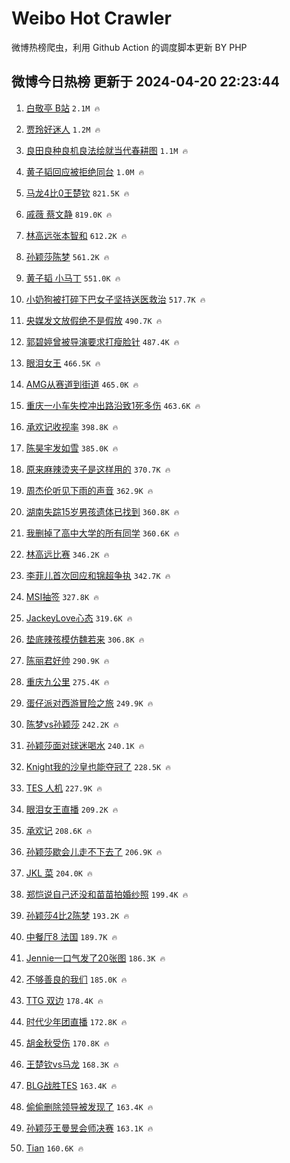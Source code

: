 # Weibo Hot Crawler 



微博热榜爬虫，利用 Github Action 的调度脚本更新 BY PHP 


## 微博今日热榜 更新于 2024-04-20 22:23:44 
1. [白敬亭 B站](https://s.weibo.com/weibo?q=%E7%99%BD%E6%95%AC%E4%BA%AD%20B%E7%AB%99&t=31&band_rank=1&Refer=top) `2.1M 🔥` 

1. [贾玲好迷人](https://s.weibo.com/weibo?q=%E8%B4%BE%E7%8E%B2%E5%A5%BD%E8%BF%B7%E4%BA%BA&t=31&band_rank=2&Refer=top) `1.2M 🔥` 

1. [良田良种良机良法绘就当代春耕图](https://s.weibo.com/weibo?q=%23%E8%89%AF%E7%94%B0%E8%89%AF%E7%A7%8D%E8%89%AF%E6%9C%BA%E8%89%AF%E6%B3%95%E7%BB%98%E5%B0%B1%E5%BD%93%E4%BB%A3%E6%98%A5%E8%80%95%E5%9B%BE%23&t=31&band_rank=3&Refer=top) `1.1M 🔥` 

1. [黄子韬回应被拒绝同台](https://s.weibo.com/weibo?q=%23%E9%BB%84%E5%AD%90%E9%9F%AC%E5%9B%9E%E5%BA%94%E8%A2%AB%E6%8B%92%E7%BB%9D%E5%90%8C%E5%8F%B0%23&t=31&band_rank=4&Refer=top) `1.0M 🔥` 

1. [马龙4比0王楚钦](https://s.weibo.com/weibo?q=%23%E9%A9%AC%E9%BE%994%E6%AF%940%E7%8E%8B%E6%A5%9A%E9%92%A6%23&t=31&band_rank=5&Refer=top) `821.5K 🔥` 

1. [戚薇 蔡文静](https://s.weibo.com/weibo?q=%E6%88%9A%E8%96%87%20%E8%94%A1%E6%96%87%E9%9D%99&t=31&band_rank=6&Refer=top) `819.0K 🔥` 

1. [林高远张本智和](https://s.weibo.com/weibo?q=%E6%9E%97%E9%AB%98%E8%BF%9C%E5%BC%A0%E6%9C%AC%E6%99%BA%E5%92%8C&t=31&band_rank=7&Refer=top) `612.2K 🔥` 

1. [孙颖莎陈梦](https://s.weibo.com/weibo?q=%E5%AD%99%E9%A2%96%E8%8E%8E%E9%99%88%E6%A2%A6&t=31&band_rank=8&Refer=top) `561.2K 🔥` 

1. [黄子韬 小马丁](https://s.weibo.com/weibo?q=%E9%BB%84%E5%AD%90%E9%9F%AC%20%E5%B0%8F%E9%A9%AC%E4%B8%81&t=31&band_rank=9&Refer=top) `551.0K 🔥` 

1. [小奶狗被打碎下巴女子坚持送医救治](https://s.weibo.com/weibo?q=%23%E5%B0%8F%E5%A5%B6%E7%8B%97%E8%A2%AB%E6%89%93%E7%A2%8E%E4%B8%8B%E5%B7%B4%E5%A5%B3%E5%AD%90%E5%9D%9A%E6%8C%81%E9%80%81%E5%8C%BB%E6%95%91%E6%B2%BB%23&t=31&band_rank=10&Refer=top) `517.7K 🔥` 

1. [央媒发文放假绝不是假放](https://s.weibo.com/weibo?q=%23%E5%A4%AE%E5%AA%92%E5%8F%91%E6%96%87%E6%94%BE%E5%81%87%E7%BB%9D%E4%B8%8D%E6%98%AF%E5%81%87%E6%94%BE%23&t=31&band_rank=11&Refer=top) `490.7K 🔥` 

1. [郭碧婷曾被导演要求打瘦脸针](https://s.weibo.com/weibo?q=%23%E9%83%AD%E7%A2%A7%E5%A9%B7%E6%9B%BE%E8%A2%AB%E5%AF%BC%E6%BC%94%E8%A6%81%E6%B1%82%E6%89%93%E7%98%A6%E8%84%B8%E9%92%88%23&t=31&band_rank=12&Refer=top) `487.4K 🔥` 

1. [眼泪女王](https://s.weibo.com/weibo?q=%E7%9C%BC%E6%B3%AA%E5%A5%B3%E7%8E%8B&t=31&band_rank=13&Refer=top) `466.5K 🔥` 

1. [AMG从赛道到街道](https://s.weibo.com/weibo?q=%23AMG%E4%BB%8E%E8%B5%9B%E9%81%93%E5%88%B0%E8%A1%97%E9%81%93%23&t=31&band_rank=14&Refer=top) `465.0K 🔥` 

1. [重庆一小车失控冲出路沿致1死多伤](https://s.weibo.com/weibo?q=%23%E9%87%8D%E5%BA%86%E4%B8%80%E5%B0%8F%E8%BD%A6%E5%A4%B1%E6%8E%A7%E5%86%B2%E5%87%BA%E8%B7%AF%E6%B2%BF%E8%87%B41%E6%AD%BB%E5%A4%9A%E4%BC%A4%23&t=31&band_rank=15&Refer=top) `463.6K 🔥` 

1. [承欢记收视率](https://s.weibo.com/weibo?q=%E6%89%BF%E6%AC%A2%E8%AE%B0%E6%94%B6%E8%A7%86%E7%8E%87&t=31&band_rank=16&Refer=top) `398.8K 🔥` 

1. [陈昊宇发如雪](https://s.weibo.com/weibo?q=%E9%99%88%E6%98%8A%E5%AE%87%E5%8F%91%E5%A6%82%E9%9B%AA&t=31&band_rank=17&Refer=top) `385.0K 🔥` 

1. [原来麻辣烫夹子是这样用的](https://s.weibo.com/weibo?q=%23%E5%8E%9F%E6%9D%A5%E9%BA%BB%E8%BE%A3%E7%83%AB%E5%A4%B9%E5%AD%90%E6%98%AF%E8%BF%99%E6%A0%B7%E7%94%A8%E7%9A%84%23&t=31&band_rank=18&Refer=top) `370.7K 🔥` 

1. [周杰伦听见下雨的声音](https://s.weibo.com/weibo?q=%E5%91%A8%E6%9D%B0%E4%BC%A6%E5%90%AC%E8%A7%81%E4%B8%8B%E9%9B%A8%E7%9A%84%E5%A3%B0%E9%9F%B3&t=31&band_rank=19&Refer=top) `362.9K 🔥` 

1. [湖南失踪15岁男孩遗体已找到](https://s.weibo.com/weibo?q=%23%E6%B9%96%E5%8D%97%E5%A4%B1%E8%B8%AA15%E5%B2%81%E7%94%B7%E5%AD%A9%E9%81%97%E4%BD%93%E5%B7%B2%E6%89%BE%E5%88%B0%23&t=31&band_rank=20&Refer=top) `360.8K 🔥` 

1. [我删掉了高中大学的所有同学](https://s.weibo.com/weibo?q=%23%E6%88%91%E5%88%A0%E6%8E%89%E4%BA%86%E9%AB%98%E4%B8%AD%E5%A4%A7%E5%AD%A6%E7%9A%84%E6%89%80%E6%9C%89%E5%90%8C%E5%AD%A6%23&t=31&band_rank=21&Refer=top) `360.6K 🔥` 

1. [林高远比赛](https://s.weibo.com/weibo?q=%E6%9E%97%E9%AB%98%E8%BF%9C%E6%AF%94%E8%B5%9B&t=31&band_rank=22&Refer=top) `346.2K 🔥` 

1. [李菲儿首次回应和锦超争执](https://s.weibo.com/weibo?q=%23%E6%9D%8E%E8%8F%B2%E5%84%BF%E9%A6%96%E6%AC%A1%E5%9B%9E%E5%BA%94%E5%92%8C%E9%94%A6%E8%B6%85%E4%BA%89%E6%89%A7%23&t=31&band_rank=23&Refer=top) `342.7K 🔥` 

1. [MSI抽签](https://s.weibo.com/weibo?q=MSI%E6%8A%BD%E7%AD%BE&t=31&band_rank=24&Refer=top) `327.8K 🔥` 

1. [JackeyLove心态](https://s.weibo.com/weibo?q=JackeyLove%E5%BF%83%E6%80%81&t=31&band_rank=25&Refer=top) `319.6K 🔥` 

1. [垫底辣孩模仿魏若来](https://s.weibo.com/weibo?q=%23%E5%9E%AB%E5%BA%95%E8%BE%A3%E5%AD%A9%E6%A8%A1%E4%BB%BF%E9%AD%8F%E8%8B%A5%E6%9D%A5%23&t=31&band_rank=26&Refer=top) `306.8K 🔥` 

1. [陈丽君好帅](https://s.weibo.com/weibo?q=%E9%99%88%E4%B8%BD%E5%90%9B%E5%A5%BD%E5%B8%85&t=31&band_rank=27&Refer=top) `290.9K 🔥` 

1. [重庆九公里](https://s.weibo.com/weibo?q=%23%E9%87%8D%E5%BA%86%E4%B9%9D%E5%85%AC%E9%87%8C%23&t=31&band_rank=28&Refer=top) `275.4K 🔥` 

1. [蛋仔派对西游冒险之旅](https://s.weibo.com/weibo?q=%23%E8%9B%8B%E4%BB%94%E6%B4%BE%E5%AF%B9%E8%A5%BF%E6%B8%B8%E5%86%92%E9%99%A9%E4%B9%8B%E6%97%85%23&t=31&band_rank=29&Refer=top) `249.9K 🔥` 

1. [陈梦vs孙颖莎](https://s.weibo.com/weibo?q=%23%E9%99%88%E6%A2%A6vs%E5%AD%99%E9%A2%96%E8%8E%8E%23&t=31&band_rank=30&Refer=top) `242.2K 🔥` 

1. [孙颖莎面对球迷喝水](https://s.weibo.com/weibo?q=%23%E5%AD%99%E9%A2%96%E8%8E%8E%E9%9D%A2%E5%AF%B9%E7%90%83%E8%BF%B7%E5%96%9D%E6%B0%B4%23&t=31&band_rank=31&Refer=top) `240.1K 🔥` 

1. [Knight我的沙皇也能夺冠了](https://s.weibo.com/weibo?q=Knight%E6%88%91%E7%9A%84%E6%B2%99%E7%9A%87%E4%B9%9F%E8%83%BD%E5%A4%BA%E5%86%A0%E4%BA%86&t=31&band_rank=32&Refer=top) `228.5K 🔥` 

1. [TES 人机](https://s.weibo.com/weibo?q=TES%20%E4%BA%BA%E6%9C%BA&t=31&band_rank=33&Refer=top) `227.9K 🔥` 

1. [眼泪女王直播](https://s.weibo.com/weibo?q=%E7%9C%BC%E6%B3%AA%E5%A5%B3%E7%8E%8B%E7%9B%B4%E6%92%AD&t=31&band_rank=34&Refer=top) `209.2K 🔥` 

1. [承欢记](https://s.weibo.com/weibo?q=%E6%89%BF%E6%AC%A2%E8%AE%B0&t=31&band_rank=35&Refer=top) `208.6K 🔥` 

1. [孙颖莎歇会儿走不下去了](https://s.weibo.com/weibo?q=%23%E5%AD%99%E9%A2%96%E8%8E%8E%E6%AD%87%E4%BC%9A%E5%84%BF%E8%B5%B0%E4%B8%8D%E4%B8%8B%E5%8E%BB%E4%BA%86%23&t=31&band_rank=36&Refer=top) `206.9K 🔥` 

1. [JKL 菜](https://s.weibo.com/weibo?q=JKL%20%E8%8F%9C&t=31&band_rank=37&Refer=top) `204.0K 🔥` 

1. [郑恺说自己还没和苗苗拍婚纱照](https://s.weibo.com/weibo?q=%23%E9%83%91%E6%81%BA%E8%AF%B4%E8%87%AA%E5%B7%B1%E8%BF%98%E6%B2%A1%E5%92%8C%E8%8B%97%E8%8B%97%E6%8B%8D%E5%A9%9A%E7%BA%B1%E7%85%A7%23&t=31&band_rank=38&Refer=top) `199.4K 🔥` 

1. [孙颖莎4比2陈梦](https://s.weibo.com/weibo?q=%23%E5%AD%99%E9%A2%96%E8%8E%8E4%E6%AF%942%E9%99%88%E6%A2%A6%23&t=31&band_rank=39&Refer=top) `193.2K 🔥` 

1. [中餐厅8 法国](https://s.weibo.com/weibo?q=%E4%B8%AD%E9%A4%90%E5%8E%858%20%E6%B3%95%E5%9B%BD&t=31&band_rank=40&Refer=top) `189.7K 🔥` 

1. [Jennie一口气发了20张图](https://s.weibo.com/weibo?q=%23Jennie%E4%B8%80%E5%8F%A3%E6%B0%94%E5%8F%91%E4%BA%8620%E5%BC%A0%E5%9B%BE%23&t=31&band_rank=41&Refer=top) `186.3K 🔥` 

1. [不够善良的我们](https://s.weibo.com/weibo?q=%E4%B8%8D%E5%A4%9F%E5%96%84%E8%89%AF%E7%9A%84%E6%88%91%E4%BB%AC&t=31&band_rank=42&Refer=top) `185.0K 🔥` 

1. [TTG 双边](https://s.weibo.com/weibo?q=TTG%20%E5%8F%8C%E8%BE%B9&t=31&band_rank=43&Refer=top) `178.4K 🔥` 

1. [时代少年团直播](https://s.weibo.com/weibo?q=%E6%97%B6%E4%BB%A3%E5%B0%91%E5%B9%B4%E5%9B%A2%E7%9B%B4%E6%92%AD&t=31&band_rank=44&Refer=top) `172.8K 🔥` 

1. [胡金秋受伤](https://s.weibo.com/weibo?q=%E8%83%A1%E9%87%91%E7%A7%8B%E5%8F%97%E4%BC%A4&t=31&band_rank=45&Refer=top) `170.8K 🔥` 

1. [王楚钦vs马龙](https://s.weibo.com/weibo?q=%23%E7%8E%8B%E6%A5%9A%E9%92%A6vs%E9%A9%AC%E9%BE%99%23&t=31&band_rank=46&Refer=top) `168.3K 🔥` 

1. [BLG战胜TES](https://s.weibo.com/weibo?q=%23BLG%E6%88%98%E8%83%9CTES%23&t=31&band_rank=47&Refer=top) `163.4K 🔥` 

1. [偷偷删除领导被发现了](https://s.weibo.com/weibo?q=%23%E5%81%B7%E5%81%B7%E5%88%A0%E9%99%A4%E9%A2%86%E5%AF%BC%E8%A2%AB%E5%8F%91%E7%8E%B0%E4%BA%86%23&t=31&band_rank=48&Refer=top) `163.4K 🔥` 

1. [孙颖莎王曼昱会师决赛](https://s.weibo.com/weibo?q=%23%E5%AD%99%E9%A2%96%E8%8E%8E%E7%8E%8B%E6%9B%BC%E6%98%B1%E4%BC%9A%E5%B8%88%E5%86%B3%E8%B5%9B%23&t=31&band_rank=49&Refer=top) `163.1K 🔥` 

1. [Tian](https://s.weibo.com/weibo?q=Tian&t=31&band_rank=50&Refer=top) `160.6K 🔥` 

